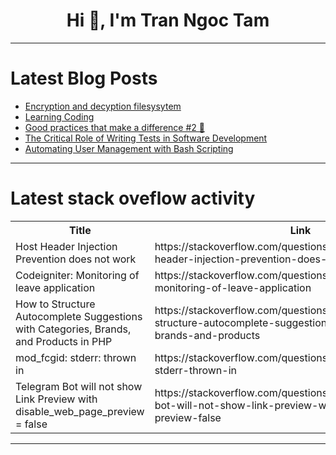 <h1 align="center">Hi 👋, I'm Tran Ngoc Tam</h1>

---

# Latest Blog Posts 
<!-- BLOG-POST-LIST:START -->
- [Encryption and decyption filesysytem](https://dev.to/awais_684/encryption-and-decyption-filesysytem-42n6)
- [Learning Coding](https://dev.to/angel_sanchez_56/learning-coding-942)
- [Good practices that make a difference #2 📝](https://dev.to/superp0sit1on/good-practices-that-make-a-difference-2-30lk)
- [The Critical Role of Writing Tests in Software Development](https://dev.to/davitacols/the-critical-role-of-writing-tests-in-software-development-34k5)
- [Automating User Management with Bash Scripting](https://dev.to/0xmobi/automating-user-management-with-bash-scripting-4e53)
<!-- BLOG-POST-LIST:END -->

---

# Latest stack oveflow activity
<table>
  <tr><th>Title</th><th>Link</th></tr>
  <!-- STACKOVERFLOW:START --><tr><td>Host Header Injection Prevention does not work</td><td>https://stackoverflow.com/questions/78711543/host-header-injection-prevention-does-not-work</td></tr><tr><td>Codeigniter: Monitoring of leave application</td><td>https://stackoverflow.com/questions/78711483/codeigniter-monitoring-of-leave-application</td></tr><tr><td>How to Structure Autocomplete Suggestions with Categories, Brands, and Products in PHP</td><td>https://stackoverflow.com/questions/78711460/how-to-structure-autocomplete-suggestions-with-categories-brands-and-products</td></tr><tr><td>mod_fcgid: stderr: thrown in</td><td>https://stackoverflow.com/questions/78711453/mod-fcgid-stderr-thrown-in</td></tr><tr><td>Telegram Bot will not show Link Preview with disable_web_page_preview = false</td><td>https://stackoverflow.com/questions/78711408/telegram-bot-will-not-show-link-preview-with-disable-web-page-preview-false</td></tr><!-- STACKOVERFLOW:END -->
</table>

---


